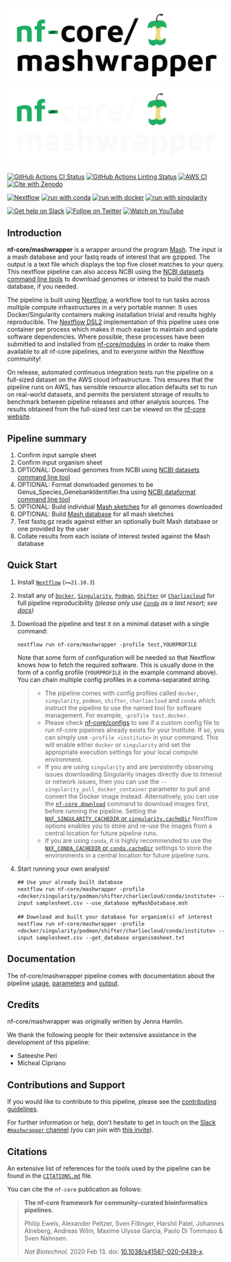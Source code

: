 # ![nf-core/mashwrapper](docs/images/nf-core-mashwrapper_logo_light.png#gh-light-mode-only) ![nf-core/mashwrapper](docs/images/nf-core-mashwrapper_logo_dark.png#gh-dark-mode-only)

[![GitHub Actions CI Status](https://github.com/jennahamlin/nf-core-mashwrapper/workflows/nf-core%20CI/badge.svg)](https://github.com/jennahamlin/mashwrapper/actions?query=workflow%3A%22nf-core+CI%22)
[![GitHub Actions Linting Status](https://github.com/jennahamlin/nf-core-mashwrapper/workflows/nf-core%20linting/badge.svg)](https://github.com/jennahamlin/nf-core-mashwrapper/actions?query=workflow%3A%22nf-core+linting%22)
[![AWS CI](https://img.shields.io/badge/CI%20tests-full%20size-FF9900?labelColor=000000&logo=Amazon%20AWS)](https://nf-co.re/mashwrapper/results)
[![Cite with Zenodo](http://img.shields.io/badge/DOI-10.5281/zenodo.XXXXXXX-1073c8?labelColor=000000)](https://doi.org/10.5281/zenodo.XXXXXXX)

[![Nextflow](https://img.shields.io/badge/nextflow%20DSL2-%E2%89%A521.10.3-23aa62.svg?labelColor=000000)](https://www.nextflow.io/)
[![run with conda](http://img.shields.io/badge/run%20with-conda-3EB049?labelColor=000000&logo=anaconda)](https://docs.conda.io/en/latest/)
[![run with docker](https://img.shields.io/badge/run%20with-docker-0db7ed?labelColor=000000&logo=docker)](https://www.docker.com/)
[![run with singularity](https://img.shields.io/badge/run%20with-singularity-1d355c.svg?labelColor=000000)](https://sylabs.io/docs/)

[![Get help on Slack](http://img.shields.io/badge/slack-nf--core%20%23mashwrapper-4A154B?labelColor=000000&logo=slack)](https://nfcore.slack.com/channels/mashwrapper)
[![Follow on Twitter](http://img.shields.io/badge/twitter-%40nf__core-1DA1F2?labelColor=000000&logo=twitter)](https://twitter.com/nf_core)
[![Watch on YouTube](http://img.shields.io/badge/youtube-nf--core-FF0000?labelColor=000000&logo=youtube)](https://www.youtube.com/c/nf-core)

## Introduction

**nf-core/mashwrapper** is a wrapper around the program [Mash](https://mash.readthedocs.io/en/latest/). The input is a mash database and your fastq reads of interest that are gzipped. The output is a text file which displays the top five closet matches to your query. This nextflow pipeline can also access NCBI using the [NCBI datasets command line tools](https://www.ncbi.nlm.nih.gov/datasets/) to download genomes or interest to build the mash database, if you needed.

The pipeline is built using [Nextflow](https://www.nextflow.io), a workflow tool to run tasks across multiple compute infrastructures in a very portable manner. It uses Docker/Singularity containers making installation trivial and results highly reproducible. The [Nextflow DSL2](https://www.nextflow.io/docs/latest/dsl2.html) implementation of this pipeline uses one container per process which makes it much easier to maintain and update software dependencies. Where possible, these processes have been submitted to and installed from [nf-core/modules](https://github.com/nf-core/modules) in order to make them available to all nf-core pipelines, and to everyone within the Nextflow community!

<!-- TODO nf-core: Add full-sized test dataset and amend the paragraph below if applicable -->
On release, automated continuous integration tests run the pipeline on a full-sized dataset on the AWS cloud infrastructure. This ensures that the pipeline runs on AWS, has sensible resource allocation defaults set to run on real-world datasets, and permits the persistent storage of results to benchmark between pipeline releases and other analysis sources. The results obtained from the full-sized test can be viewed on the [nf-core website](https://nf-co.re/mashwrapper/results).

## Pipeline summary

1. Confirm input sample sheet
2. Confirm input organism sheet
3. OPTIONAL: Download genomes from NCBI using [NCBI datasets command line tool](https://www.ncbi.nlm.nih.gov/datasets/)
4. OPTIONAL: Format donwloaded genomes to be Genus_Species_GenebankIdentifier.fna using [NCBI dataformat command line tool](https://www.ncbi.nlm.nih.gov/datasets/docs/v1/quickstarts/command-line-tools/#install-using-curl)
5. OPTIONAL: Build individual [Mash sketches](https://mash.readthedocs.io/en/latest/) for all genomes downloaded
6. OPTIONAL: Build [Mash database](https://mash.readthedocs.io/en/latest/) for all mash sketches
7. Test fastq.gz reads against either an optionally built Mash database or one provided by the user
8. Collate results from each isolate of interest tested against the Mash database

## Quick Start

1. Install [`Nextflow`](https://www.nextflow.io/docs/latest/getstarted.html#installation) (`>=21.10.3`)

2. Install any of [`Docker`](https://docs.docker.com/engine/installation/), [`Singularity`](https://www.sylabs.io/guides/3.0/user-guide/), [`Podman`](https://podman.io/), [`Shifter`](https://nersc.gitlab.io/development/shifter/how-to-use/) or [`Charliecloud`](https://hpc.github.io/charliecloud/) for full pipeline reproducibility _(please only use [`Conda`](https://conda.io/miniconda.html) as a last resort; see [docs](https://nf-co.re/usage/configuration#basic-configuration-profiles))_

3. Download the pipeline and test it on a minimal dataset with a single command:

    ```console
    nextflow run nf-core/mashwrapper -profile test,YOURPROFILE
    ```

    Note that some form of configuration will be needed so that Nextflow knows how to fetch the required software. This is usually done in the form of a config profile (`YOURPROFILE` in the example command above). You can chain multiple config profiles in a comma-separated string.

    > * The pipeline comes with config profiles called `docker`, `singularity`, `podman`, `shifter`, `charliecloud` and `conda` which instruct the pipeline to use the named tool for software management. For example, `-profile test,docker`.
    > * Please check [nf-core/configs](https://github.com/nf-core/configs#documentation) to see if a custom config file to run nf-core pipelines already exists for your Institute. If so, you can simply use `-profile <institute>` in your command. This will enable either `docker` or `singularity` and set the appropriate execution settings for your local compute environment.
    > * If you are using `singularity` and are persistently observing issues downloading Singularity images directly due to timeout or network issues, then you can use the `--singularity_pull_docker_container` parameter to pull and convert the Docker image instead. Alternatively, you can use the [`nf-core download`](https://nf-co.re/tools/#downloading-pipelines-for-offline-use) command to download images first, before running the pipeline. Setting the [`NXF_SINGULARITY_CACHEDIR` or `singularity.cacheDir`](https://www.nextflow.io/docs/latest/singularity.html?#singularity-docker-hub) Nextflow options enables you to store and re-use the images from a central location for future pipeline runs.
    > * If you are using `conda`, it is highly recommended to use the [`NXF_CONDA_CACHEDIR` or `conda.cacheDir`](https://www.nextflow.io/docs/latest/conda.html) settings to store the environments in a central location for future pipeline runs.

4. Start running your own analysis!

    ```console
    ## Use your already built database
    nextflow run nf-core/mashwrapper -profile <docker/singularity/podman/shifter/charliecloud/conda/institute> --input samplesheet.csv --use_database myMashDatabase.msh

    ## Download and built your database for organism(s) of interest
    nextflow run nf-core/mashwrapper -profile <docker/singularity/podman/shifter/charliecloud/conda/institute> --input samplesheet.csv --get_database organismsheet.txt
    ```

## Documentation

The nf-core/mashwrapper pipeline comes with documentation about the pipeline [usage](https://nf-co.re/mashwrapper/usage), [parameters](https://nf-co.re/mashwrapper/parameters) and [output](https://nf-co.re/mashwrapper/output).

## Credits

nf-core/mashwrapper was originally written by Jenna Hamlin.

We thank the following people for their extensive assistance in the development of this pipeline:

* Sateeshe Peri
* Micheal Cipriano

## Contributions and Support

If you would like to contribute to this pipeline, please see the [contributing guidelines](.github/CONTRIBUTING.md).

For further information or help, don't hesitate to get in touch on the [Slack `#mashwrapper` channel](https://nfcore.slack.com/channels/mashwrapper) (you can join with [this invite](https://nf-co.re/join/slack)).

## Citations

<!-- TODO nf-core: Add citation for pipeline after first release. Uncomment lines below and update Zenodo doi and badge at the top of this file. -->
<!-- If you use  nf-core/mashwrapper for your analysis, please cite it using the following doi: [10.5281/zenodo.XXXXXX](https://doi.org/10.5281/zenodo.XXXXXX) -->

<!-- TODO nf-core: Add bibliography of tools and data used in your pipeline -->
An extensive list of references for the tools used by the pipeline can be found in the [`CITATIONS.md`](CITATIONS.md) file.

You can cite the `nf-core` publication as follows:

 >**The nf-core framework for community-curated bioinformatics pipelines.**
>
>Philip Ewels, Alexander Peltzer, Sven Fillinger, Harshil Patel, Johannes Alneberg, Andreas Wilm, Maxime Ulysse Garcia, Paolo Di Tommaso & Sven Nahnsen.
>
 >_Nat Biotechnol._ 2020 Feb 13. doi: [10.1038/s41587-020-0439-x](https://dx.doi.org/10.1038/s41587-020-0439-x).
